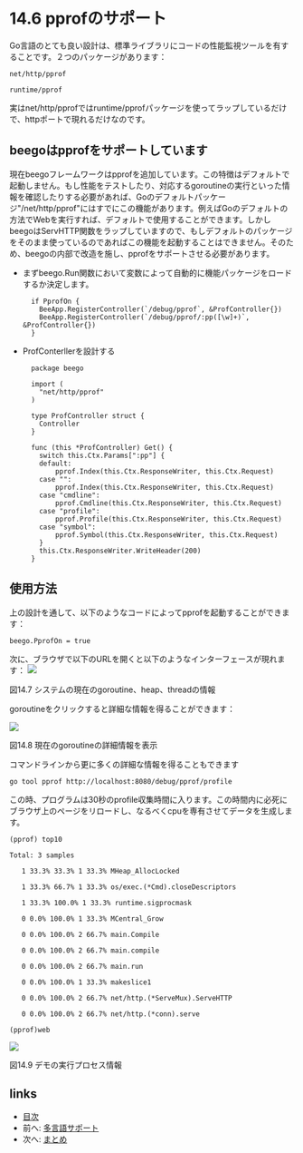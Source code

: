 # 14.6 pprofのサポート

Go言語のとても良い設計は、標準ライブラリにコードの性能監視ツールを有することです。２つのパッケージがあります：

```
net/http/pprof

runtime/pprof
```

実はnet/http/pprofではruntime/pprofパッケージを使ってラップしているだけで、httpポートで現れるだけなのです。

## beegoはpprofをサポートしています

現在beegoフレームワークはpprofを追加しています。この特徴はデフォルトで起動しません。もし性能をテストしたり、対応するgoroutineの実行といった情報を確認したりする必要があれば、Goのデフォルトパッケージ"/net/http/pprof"にはすでにこの機能があります。例えばGoのデフォルトの方法でWebを実行すれば、デフォルトで使用することができます。しかしbeegoはServHTTP関数をラップしていますので、もしデフォルトのパッケージをそのまま使っているのであればこの機能を起動することはできません。そのため、beegoの内部で改造を施し、pprofをサポートさせる必要があります。

*   まずbeego.Run関数において変数によって自動的に機能パッケージをロードするか決定します。

    ```
      if PprofOn {
      	BeeApp.RegisterController(`/debug/pprof`, &ProfController{})
      	BeeApp.RegisterController(`/debug/pprof/:pp([\w]+)`, &ProfController{})
      }
    ```
*   ProfConterllerを設計する

    ```
      package beego

      import (
      	"net/http/pprof"
      )
      
      type ProfController struct {
      	Controller
      }
      
      func (this *ProfController) Get() {
      	switch this.Ctx.Params[":pp"] {
      	default:
      		pprof.Index(this.Ctx.ResponseWriter, this.Ctx.Request)
      	case "":
      		pprof.Index(this.Ctx.ResponseWriter, this.Ctx.Request)
      	case "cmdline":
      		pprof.Cmdline(this.Ctx.ResponseWriter, this.Ctx.Request)
      	case "profile":
      		pprof.Profile(this.Ctx.ResponseWriter, this.Ctx.Request)
      	case "symbol":
      		pprof.Symbol(this.Ctx.ResponseWriter, this.Ctx.Request)
      	}
      	this.Ctx.ResponseWriter.WriteHeader(200)
      }
    ```

## 使用方法

上の設計を通して、以下のようなコードによってpprofを起動することができます：

```
beego.PprofOn = true
```

次に、ブラウザで以下のURLを開くと以下のようなインターフェースが現れます： ![](images/14.6.pprof.png)

図14.7 システムの現在のgoroutine、heap、threadの情報

goroutineをクリックすると詳細な情報を得ることができます：

![](images/14.6.pprof2.png)

図14.8 現在のgoroutineの詳細情報を表示

コマンドラインから更に多くの詳細な情報を得ることもできます

```
go tool pprof http://localhost:8080/debug/pprof/profile
```

この時、プログラムは30秒のprofile収集時間に入ります。この時間内に必死にブラウザ上のページをリロードし、なるべくcpuを専有させてデータを生成します。

```
(pprof) top10

Total: 3 samples

   1 33.3% 33.3% 1 33.3% MHeap_AllocLocked

   1 33.3% 66.7% 1 33.3% os/exec.(*Cmd).closeDescriptors

   1 33.3% 100.0% 1 33.3% runtime.sigprocmask

   0 0.0% 100.0% 1 33.3% MCentral_Grow

   0 0.0% 100.0% 2 66.7% main.Compile

   0 0.0% 100.0% 2 66.7% main.compile

   0 0.0% 100.0% 2 66.7% main.run

   0 0.0% 100.0% 1 33.3% makeslice1

   0 0.0% 100.0% 2 66.7% net/http.(*ServeMux).ServeHTTP

   0 0.0% 100.0% 2 66.7% net/http.(*conn).serve	

(pprof)web
```

![](images/14.6.pprof3.png)

図14.9 デモの実行プロセス情報

## links

* [目次](preface.md)
* 前へ: [多言語サポート](14.5.md)
* 次へ: [まとめ](14.7.md)

